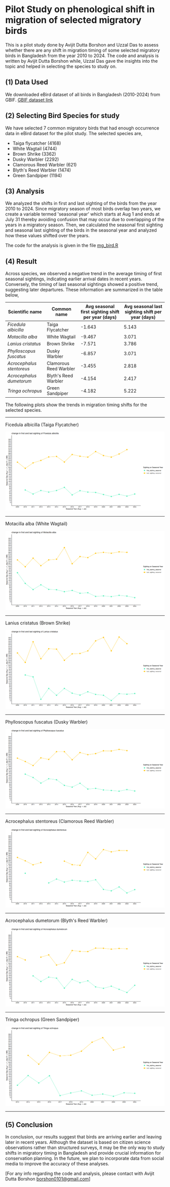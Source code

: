 # Pilot Study on phenological shift in migration of selected migratory birds
This is a pilot study done by Avijit Dutta Borshon and Uzzal Das to assess whether there are any shift in migration timing of some selected migratory birds in Bangladesh from the year 2010 to 2024. The code and analysis is written by Avijit Dutta Borshon while, Uzzal Das gave the insights into the topic and helped in selecting the species to study on.

## (1) Data Used
We downloaded eBird dataset of all birds in Bangladesh (2010-2024) from GBIF.
[GBIF dataset link](https://www.gbif.org/occurrence/download/0015493-250920141307145)

## (2) Selecting Bird Species for study
We have selected 7 common migratory birds that had enough occurrence data in eBird dataset for the pilot study. The selected species are,
- Taiga flycatcher (4168)
-  White Wagtail (4744)
-  Brown Shrike (3362)
-  Dusky Warbler (2292)
-  Clamorous Reed Warbler (621)
-  Blyth's Reed Warbler (1474)
-  Green Sandpiper (1194)

## (3) Analysis
We analyzed the shifts in first and last sighting of the birds from the year 2010 to 2024. Since migratory season of most birds overlap two years, we create a variable termed 'seasonal year' which starts at Aug 1 and ends at July 31 thereby avoiding confusion that may occur due to overlapping of the years in a migratory season.
Then, we calculated the seasonal first sighting and seasonal last sighting of the birds in the seasonal year and analyzed how these values shifted over the years.

The code for the analysis is given in the file [mg_bird.R](mg_bird.R)


## (4) Result
Across species, we observed a negative trend in the average timing of first seasonal sightings, indicating earlier arrival dates in recent years. Conversely, the timing of last seasonal sightings showed a positive trend, suggesting later departures. These information are summarized in the table below,

| Scientific name          | Common name              | Avg seasonal first sighting shift per year (days) | Avg seasonal last sighting shift per year (days) |
|--------------------------|--------------------------|--------------------------------------------|-------------------------------------------|
| *Ficedula albicilla*     | Taiga Flycatcher         | -1.643                                     | 5.143                                     |
| *Motacilla alba*         | White Wagtail            | -9.467                                     | 3.071                                     |
| *Lanius cristatus*       | Brown Shrike             | -7.571                                     | 3.786                                     |
| *Phylloscopus fuscatus*  | Dusky Warbler            | -6.857                                     | 3.071                                     |
| *Acrocephalus stentoreus*| Clamorous Reed Warbler   | -3.455                                     | 2.818                                     |
| *Acrocephalus dumetorum* | Blyth's Reed Warbler     | -4.154                                     | 2.417                                     |
| *Tringa ochropus*        | Green Sandpiper          | -4.182                                     | 5.222                                     |


The following plots show the trends in migration timing shifts for the selected species.
****
Ficedula albicilla (Taiga Flycatcher)


![](plots/Ficedula_albicilla_shift.png)
****
Motacilla alba (White Wagtail)


![](plots/Motacilla_alba_shift.png)
****
Lanius cristatus (Brown Shrike)


![](plots/Lanius_cristatus_shift.png)
****
Phylloscopus fuscatus (Dusky Warbler)


![](plots/Phylloscopus_fuscatus_shift.png)
****
Acrocephalus stentoreus (Clamorous Reed Warbler)


![](plots/Acrocephalus_stentoreus_shift.png)
****
Acrocephalus dumetorum (Blyth's Reed Warbler)


![](plots/Acrocephalus_dumetorum_shift.png)
****
Tringa ochropus (Green Sandpiper)


![](plots/Tringa_ochropus_shift.png)

***

## (5) Conclusion
In conclusion, our results suggest that birds are arriving earlier and leaving later in recent years. Although the dataset is based on citizen science observations rather than structured surveys, it may be the only way to study shifts in migratory timing in Bangladesh and provide crucial information for conservation planning. In the future, we plan to incorporate data from social media to improve the accuracy of these analyses.


[For any info regarding the code and analysis, please contact with Avijit Dutta Borshon borshon0101@gmail.com]
















